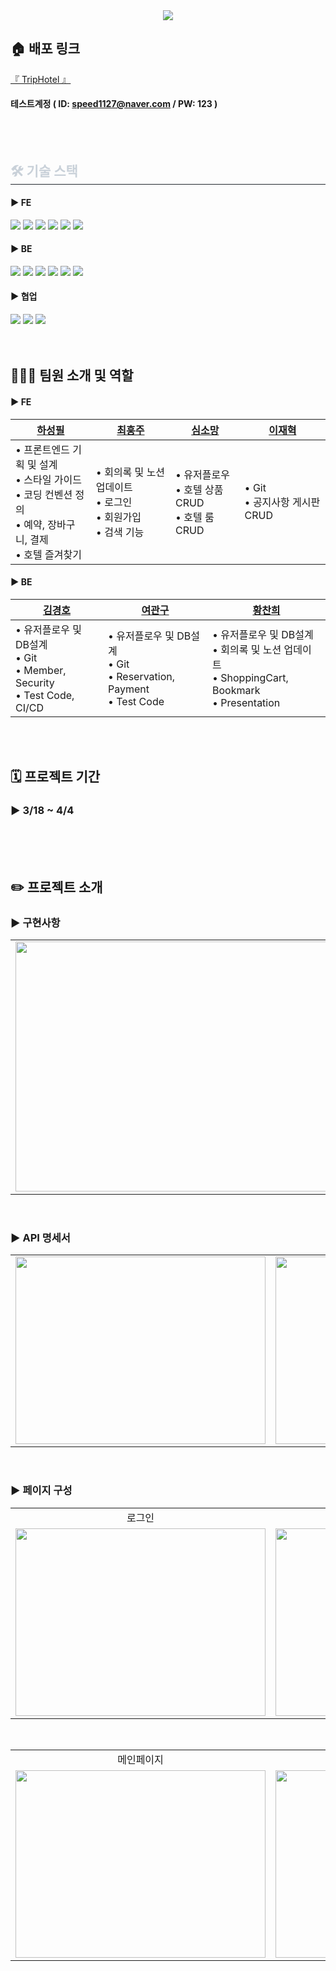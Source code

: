 <div align= "center">
    <img src="https://capsule-render.vercel.app/api?type=waving&color=gradient&height=120&text=✈️%20숙박%20예약%20서비스%20플랫폼&animation=fadeIn&fontColor=ffffff&fontSize=40" />
</div>

## 🏠 배포 링크

[ 『 TripHotel 』 ](https://triphotel.netlify.app/)
#### 테스트계정 ( ID: speed1127@naver.com / PW: 123 )
            

<br>
<br>

</div>
    <div style="text-align: left;">
    <h2 style="border-bottom: 1px solid #21262d; color: #c9d1d9;"> 🛠️ 기술 스택 </h2> 
    <div> 
        <h4>► FE</h4>
          <img src="https://img.shields.io/badge/HTML5-E34F26?style=for-the-badge&logo=HTML5&logoColor=white">
          <img src="https://img.shields.io/badge/Javascript-F7DF1E?style=for-the-badge&logo=Javascript&logoColor=white">
          <img src="https://img.shields.io/badge/React-61DAFB?style=for-the-badge&logo=React&logoColor=white">
          <img src="https://img.shields.io/badge/Tailwind CSS-06B6D4?style=for-the-badge&logo=Tailwind CSS&logoColor=white">
          <img src="https://img.shields.io/badge/Zustand-000000?style=for-the-badge&logo=Zustand&logoColor=white">
          <img src="https://img.shields.io/badge/Vercel-000000?style=for-the-badge&logo=Vercel&logoColor=white">
        <h4>► BE</h4>
          <img src="https://img.shields.io/badge/Java-007396?style=for-the-badge&logo=Java&logoColor=white">
          <img src="https://img.shields.io/badge/Spring-6DB33F?style=for-the-badge&logo=Spring&logoColor=white">
          <img src="https://img.shields.io/badge/Spring Boot-6DB33F?style=for-the-badge&logo=Spring Boot&logoColor=white">
          <img src="https://img.shields.io/badge/Amazon AWS-232F3E?style=for-the-badge&logo=Amazon AWS&logoColor=white">
          <img src="https://img.shields.io/badge/Firebase-FFCA28?style=for-the-badge&logo=Firebase&logoColor=white">
          <img src="https://img.shields.io/badge/Docker-2496ED?style=for-the-badge&logo=Docker&logoColor=white">
        <h4>► 협업</h4>
          <img src="https://img.shields.io/badge/Github-181717?style=for-the-badge&logo=Github&logoColor=white">
          <img src="https://img.shields.io/badge/Slack-4A154B?style=for-the-badge&logo=Slack&logoColor=white">
          <img src="https://img.shields.io/badge/Notion-000000?style=for-the-badge&logo=Notion&logoColor=white">
          </div>
    </div>
    <br>
    <br>

## 🧑🏻‍💻 팀원 소개 및 역할
<h4>► FE</h4>

|   [하성필](https://github.com/hasungpil)   |   [최훙주](https://github.com/Zojo24)   |   [심소망](https://github.com/ssmv713)   |   [이재혁](https://github.com/Now-h)   |
|-----------|----------|----------|-----------|
|   • 프론트엔드 기획 및 설계<br> • 스타일 가이드<br> • 코딩 컨벤션 정의<br> • 예약, 장바구니, 결제<br> • 호텔 즐겨찾기<br>     |   • 회의록 및 노션 업데이트 <br> • 로그인<br> • 회원가입<br> • 검색 기능<br>    |    • 유저플로우 <br> • 호텔 상품 CRUD<br> • 호텔 룸 CRUD<br>    |   • Git<br> • 공지사항 게시판 CRUD<br>    |


<h4>► BE</h4>

|   [김경호](https://github.com/kyungho1224)   |   [여관구](https://github.com/Yeo-gwan-gu)   |   [황찬희](https://github.com/chanbi741)   |
|-----------|----------|----------|
|    • 유저플로우 및 DB설계<br> • Git<br> • Member, Security<br> • Test Code, CI/CD  |    • 유저플로우 및 DB설계<br> • Git<br> • Reservation, Payment<br> • Test Code    |    • 유저플로우 및 DB설계<br> • 회의록 및 노션 업데이트<br> • ShoppingCart, Bookmark<br> • Presentation    |

<br>
<br>

## 🗓️ 프로젝트 기간

### ► 3/18 ~ 4/4
<br>
<br>
<br>

## ✏️ 프로젝트 소개

### ► 구현사항 
<table>
<tr>
      <td align="center"><img src="https://github.com/Now-h/TestRepository/assets/150241213/32226157-0842-46ff-88b9-ae37871f2788"
        width="700" height="400"/></td>
   </tr>
</table>

<br>

### ► API 명세서
<table>
   <tr>
      <td align="center"><img src="https://github.com/Now-h/TestRepository/assets/150241213/8f5422e9-641e-4103-aef9-069725eaa50c"
        width="400" height="300"/></td>
      <td  align="center"><img src="https://github.com/Now-h/TestRepository/assets/150241213/afb9b4a9-98e9-4cdd-963e-58d3849c14c1" 
        width="400" height="300"/></td>
      <td  align="center"><img src="https://github.com/Now-h/TestRepository/assets/150241213/4d9a6006-9b52-4792-8db3-988ee6b0b70f" 
        width="400" height="300"/></td>
   </tr>
</table>

<br>

### ► 페이지 구성
<table>
<tr>
      <td align="center">로그인</td>
      <td align="center">회원가입</td>
   </tr>
   <tr>
      <td  align="center"><img src="https://github.com/Now-h/TestRepository/assets/150241213/06ed0709-343c-4dfe-8005-511a0130ad08" width="400" height="300"/> </td>
      <td  align="center"><img src="https://github.com/Now-h/TestRepository/assets/150241213/dc4e4184-ba27-43c2-b16a-4b6fd20d2eba" width="400" height="300"/> </td>
   </tr>
</table>

<br>

<table>
<tr>
      <td align="center">메인페이지</td>
    </tr>
      <td  align="center"><img src="https://github.com/Now-h/TestRepository/assets/150241213/335b7c79-d3ff-433f-9034-ad5919b81616" width="400" height="300"/> </td>
      <td  align="center"><img src="https://github.com/Now-h/TestRepository/assets/150241213/4f810385-72ba-4066-ae8c-27d1d8b09bc4" width="400" height="300"/> </td>
      <td  align="center"><img src="https://github.com/Now-h/TestRepository/assets/150241213/9724c5ec-903c-404c-8cba-7502f75cce20" width="400" height="300"/> </td>
</table>







